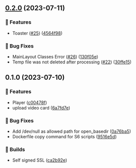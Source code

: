 

## [0.2.0](https://github.com/christoxz/slipstream-core/compare/0.1.0...0.2.0) (2023-07-11)


### 🚀 Features

* Toaster ([#25](https://github.com/christoxz/slipstream-core/issues/25)) ([4564f98](https://github.com/christoxz/slipstream-core/commit/4564f98b13e094dbabb7574a8231f0eb4519abf1))


### 🐛 Bug Fixes

* MainLayout Classes Error ([#26](https://github.com/christoxz/slipstream-core/issues/26)) ([130f05e](https://github.com/christoxz/slipstream-core/commit/130f05e8b2433b45ba112f95718d6027ee65005c))
* Temp file was not deleted after processing ([#22](https://github.com/christoxz/slipstream-core/issues/22)) ([30ffe15](https://github.com/christoxz/slipstream-core/commit/30ffe157cda299229c707331fedf22d243b44475))

## 0.1.0 (2023-07-10)


### 🚀 Features

* Player ([c00478f](https://github.com/christoxz/slipstream-core/commit/c00478f7fa3e8e4317e3bd4a07f709d04b1909cb))
* upload video card ([6a7fd7e](https://github.com/christoxz/slipstream-core/commit/6a7fd7e934ebe0f62bd6c6ae8cbb67c33804c880))


### 🐛 Bug Fixes

* Add /dev/null as allowed path for open_basedir ([0a76ba5](https://github.com/christoxz/slipstream-core/commit/0a76ba536a2df8cd3aa005980f62e26b8ea455e5))
* Dockerfile copy command for S6 scripts ([9516e5d](https://github.com/christoxz/slipstream-core/commit/9516e5dcd14e4fa8412d9d1967cf3a5a6f0a1932))


### 💚 Builds

* Self signed SSL ([ca2b92e](https://github.com/christoxz/slipstream-core/commit/ca2b92e73acb06a6405c3421a3d74c5e629cd3ec))